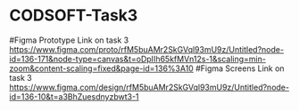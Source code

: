 # CODSOFT-Task3
#Figma Prototype Link on task 3 
https://www.figma.com/proto/rfM5buAMr2SkGVql93mU9z/Untitled?node-id=136-171&node-type=canvas&t=oDpIIh65kfMVn12s-1&scaling=min-zoom&content-scaling=fixed&page-id=136%3A10 
#Figma Screens Link on task 3 
https://www.figma.com/design/rfM5buAMr2SkGVql93mU9z/Untitled?node-id=136-10&t=a3BhZuesdnyzbwt3-1
